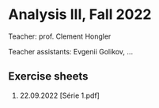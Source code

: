 # Analysis III, Fall 2022

Teacher: prof. Clement Hongler

Teacher assistants: Evgenii Golikov, ...

## Exercise sheets

1. 22.09.2022 [Série 1.pdf]
